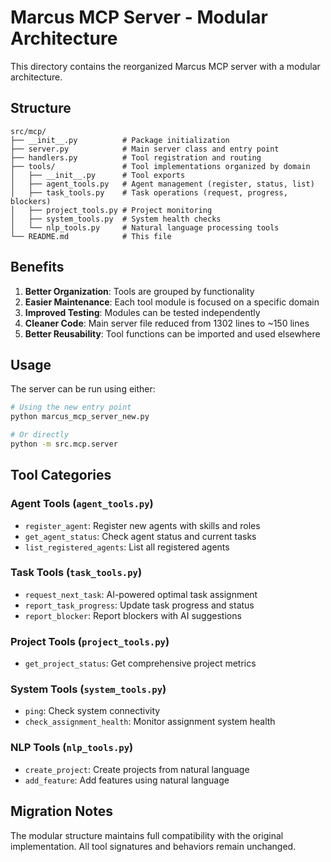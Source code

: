 # Marcus MCP Server - Modular Architecture

This directory contains the reorganized Marcus MCP server with a modular architecture.

## Structure

```
src/mcp/
├── __init__.py          # Package initialization
├── server.py            # Main server class and entry point
├── handlers.py          # Tool registration and routing
├── tools/               # Tool implementations organized by domain
│   ├── __init__.py      # Tool exports
│   ├── agent_tools.py   # Agent management (register, status, list)
│   ├── task_tools.py    # Task operations (request, progress, blockers)
│   ├── project_tools.py # Project monitoring
│   ├── system_tools.py  # System health checks
│   └── nlp_tools.py     # Natural language processing tools
└── README.md            # This file
```

## Benefits

1. **Better Organization**: Tools are grouped by functionality
2. **Easier Maintenance**: Each tool module is focused on a specific domain
3. **Improved Testing**: Modules can be tested independently
4. **Cleaner Code**: Main server file reduced from 1302 lines to ~150 lines
5. **Better Reusability**: Tool functions can be imported and used elsewhere

## Usage

The server can be run using either:

```bash
# Using the new entry point
python marcus_mcp_server_new.py

# Or directly
python -m src.mcp.server
```

## Tool Categories

### Agent Tools (`agent_tools.py`)
- `register_agent`: Register new agents with skills and roles
- `get_agent_status`: Check agent status and current tasks
- `list_registered_agents`: List all registered agents

### Task Tools (`task_tools.py`)
- `request_next_task`: AI-powered optimal task assignment
- `report_task_progress`: Update task progress and status
- `report_blocker`: Report blockers with AI suggestions

### Project Tools (`project_tools.py`)
- `get_project_status`: Get comprehensive project metrics

### System Tools (`system_tools.py`)
- `ping`: Check system connectivity
- `check_assignment_health`: Monitor assignment system health

### NLP Tools (`nlp_tools.py`)
- `create_project`: Create projects from natural language
- `add_feature`: Add features using natural language

## Migration Notes

The modular structure maintains full compatibility with the original implementation.
All tool signatures and behaviors remain unchanged.